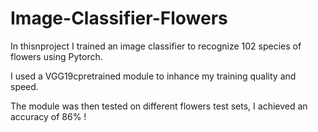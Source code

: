 # Image-Classifier-Flowers

In thisnproject I trained an image classifier to recognize 102 species of flowers using Pytorch.

I used a VGG19cpretrained module to inhance my training quality and speed.

The module was then tested on different flowers test sets, I achieved an accuracy of 86% !
